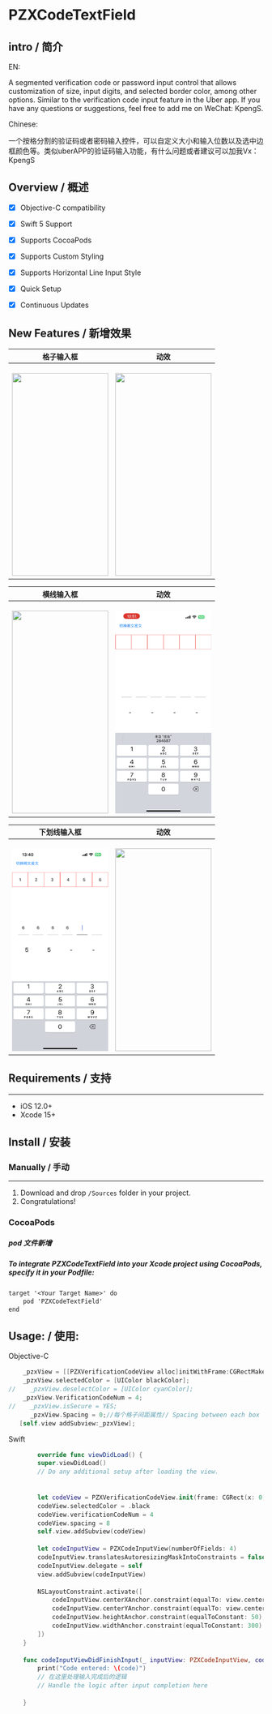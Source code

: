 # PZXCodeTextField

## intro / 简介
EN:  

A segmented verification code or password input control that allows customization of size, input digits, and selected border color, among other options. Similar to the verification code input feature in the Uber app. If you have any questions or suggestions, feel free to add me on WeChat: KpengS.  

Chinese:  

一个按格分割的验证码或者密码输入控件，可以自定义大小和输入位数以及选中边框颜色等。类似uberAPP的验证码输入功能，有什么问题或者建议可以加我Vx：KpengS  

## Overview / 概述
- [x] Objective-C compatibility
- [x] Swift 5 Support
- [x] Supports CocoaPods
- [x] Supports Custom Styling
- [x] Supports Horizontal Line Input Style
- [x] Quick Setup
- [x] Continuous Updates



## New Features / 新增效果

| 格子输入框 | 动效 | 
| --- | --- |
| <br> <img src="YOUR_IMAGE_URL_FOR_INPUT_FIELD_2" width="190" height="400"> |  <br> <img src="https://upload-images.jianshu.io/upload_images/19409325-abc359691897365c.gif?imageMogr2/auto-orient/strip" width="190" height="400"> | <br> <img src="https://github.com/PZXforXcode/PZXVerificationCodeTextField/blob/master/PZXVerificationCodeTextField/14761715847088_.pic.jpg" width="190" height="400"> | <br> <img src="https://github.com/PZXforXcode/PZXCodeTextField/blob/master/PZXVerificationCodeTextField/henxian2024.GIF?imageMogr2/auto-orient/strip" width="190" height="400"> 

| 横线输入框 | 动效 | 
| --- | --- |
| <br> <img src="https://github.com/PZXforXcode/PZXVerificationCodeTextField/blob/master/PZXVerificationCodeTextField/14761715847088_.pic.jpg" width="190" height="400"> | <br> <img src="https://github.com/PZXforXcode/PZXCodeTextField/blob/master/PZXVerificationCodeTextField/henxian2024.GIF?imageMogr2/auto-orient/strip" width="190" height="400"> |

| 下划线输入框 | 动效 | 
| --- | --- |
| <br> <img src="https://github.com/PZXforXcode/PZXCodeTextField/blob/master/PZXVerificationCodeTextField/2024.png" width="190" height="400"> |<br> <img src="[动效3](https://github.com/PZXforXcode/PZXCodeTextField/blob/master/PZXVerificationCodeTextField/yxm2024.GIF)" width="190" height="400"> 


## Requirements / 支持
----------------
- iOS 12.0+
- Xcode 15+

## Install / 安装
### Manually / 手动
----------------
1. Download and drop ```/Sources``` folder in your project.  
2. Congratulations!
### CocoaPods
##### pod 文件新增
##### To integrate PZXCodeTextField into your Xcode project using CocoaPods, specify it in your Podfile:

```
target '<Your Target Name>' do
  	pod 'PZXCodeTextField'
end
```


## Usage: / 使用:
Objective-C
```Objective-C
    _pzxView = [[PZXVerificationCodeView alloc]initWithFrame:CGRectMake(0, 100, self.view.frame.size.width, 60)];
    _pzxView.selectedColor = [UIColor blackColor];
//    _pzxView.deselectColor = [UIColor cyanColor];
    _pzxView.VerificationCodeNum = 4;
//    _pzxView.isSecure = YES;
      _pzxView.Spacing = 0;//每个格子间距属性// Spacing between each box
   [self.view addSubview:_pzxView];
```
Swift
```Swift
        override func viewDidLoad() {
        super.viewDidLoad()
        // Do any additional setup after loading the view.


        let codeView = PZXVerificationCodeView.init(frame: CGRect(x: 0, y: 100, width: SCREEN_WIDTH, height: 60))
        codeView.selectedColor = .black
        codeView.verificationCodeNum = 4
        codeView.spacing = 8
        self.view.addSubview(codeView)
        
        let codeInputView = PZXCodeInputView(numberOfFields: 4)
        codeInputView.translatesAutoresizingMaskIntoConstraints = false
        codeInputView.delegate = self
        view.addSubview(codeInputView)
        
        NSLayoutConstraint.activate([
            codeInputView.centerXAnchor.constraint(equalTo: view.centerXAnchor),
            codeInputView.centerYAnchor.constraint(equalTo: view.centerYAnchor),
            codeInputView.heightAnchor.constraint(equalToConstant: 50),
            codeInputView.widthAnchor.constraint(equalToConstant: 300)
        ])
    }
    
    func codeInputViewDidFinishInput(_ inputView: PZXCodeInputView, code: String) {
        print("Code entered: \(code)")
        // 在这里处理输入完成后的逻辑
        // Handle the logic after input completion here

    }
```



